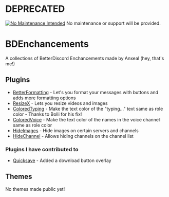 # DEPRECATED
[![No Maintenance Intended](http://unmaintained.tech/badge.svg)](http://unmaintained.tech/)
No maintenance or support will be provided.

# BDEnchancements
A collections of BetterDiscord Enchancements made by Anxeal (hey, that's me!)

## Plugins
* [BetterFormatting](https://github.com/Anxeal/BDEnhancements/blob/master/plugins/BetterFormatting) - Let's you format your messages with buttons and adds more formatting options
* [ResizeX](https://github.com/Anxeal/BDEnhancements/blob/master/plugins/ResizeX/) - Lets you resize videos and images
* [ColoredTyping](https://github.com/Anxeal/BDEnhancements/blob/master/plugins/ColoredTyping) - Make the text color of the "typing..." text same as role color - Thanks to Bolli for his fix!
* [ColoredVoice](https://github.com/Anxeal/BDEnhancements/blob/master/plugins/ColoredVoice) - Make the text color of the names in the voice channel same as role color
* [HideImages](https://github.com/Anxeal/BDEnhancements/blob/master/plugins/HideImages) - Hide images on certain servers and channels
* [HideChannel](https://github.com/Anxeal/BDEnhancements/blob/master/plugins/HideChannel) - Allows hiding channels on the channel list

### Plugins I have contributed to
* [Quicksave](https://github.com/kosshishub/Quicksave-BD-plugin) - Added a download button overlay

## Themes
No themes made public yet!
